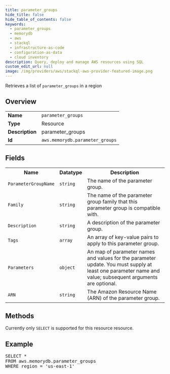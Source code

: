 ```yaml
---
title: parameter_groups
hide_title: false
hide_table_of_contents: false
keywords:
  - parameter_groups
  - memorydb
  - aws
  - stackql
  - infrastructure-as-code
  - configuration-as-data
  - cloud inventory
description: Query, deploy and manage AWS resources using SQL
custom_edit_url: null
image: /img/providers/aws/stackql-aws-provider-featured-image.png
---
```

Retrieves a list of <code>parameter_groups</code> in a region

## Overview
<table><tbody>
<tr><td><b>Name</b></td><td><code>parameter_groups</code></td></tr>
<tr><td><b>Type</b></td><td>Resource</td></tr>
<tr><td><b>Description</b></td><td>parameter_groups</td></tr>
<tr><td><b>Id</b></td><td><code>aws.memorydb.parameter_groups</code></td></tr>
</tbody></table>

## Fields
<table><tbody>
<tr><th>Name</th><th>Datatype</th><th>Description</th></tr>
<tr><td><code>ParameterGroupName</code></td><td><code>string</code></td><td>The name of the parameter group.</td></tr>
<tr><td><code>Family</code></td><td><code>string</code></td><td>The name of the parameter group family that this parameter group is compatible with.</td></tr>
<tr><td><code>Description</code></td><td><code>string</code></td><td>A description of the parameter group.</td></tr>
<tr><td><code>Tags</code></td><td><code>array</code></td><td>An array of key-value pairs to apply to this parameter group.</td></tr>
<tr><td><code>Parameters</code></td><td><code>object</code></td><td>An map of parameter names and values for the parameter update. You must supply at least one parameter name and value; subsequent arguments are optional.</td></tr>
<tr><td><code>ARN</code></td><td><code>string</code></td><td>The Amazon Resource Name (ARN) of the parameter group.</td></tr>

</tbody></table>

## Methods
Currently only <code>SELECT</code> is supported for this resource resource.

## Example
<pre>
SELECT *<br/>FROM aws.memorydb.parameter_groups<br/>WHERE region = 'us-east-1'
</pre>

